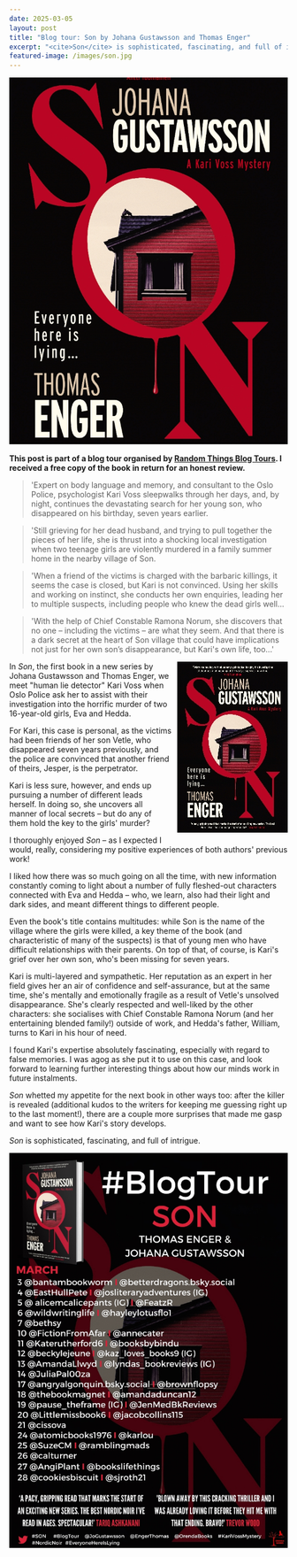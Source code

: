```yaml
---
date: 2025-03-05
layout: post
title: "Blog tour: Son by Johana Gustawsson and Thomas Enger"
excerpt: "<cite>Son</cite> is sophisticated, fascinating, and full of intrigue."
featured-image: /images/son.jpg
---
```


![Son](/images/son.jpg)

**This post is part of a blog tour organised by [Random Things Blog Tours](http://randomthingsthroughmyletterbox.blogspot.com/p/services-to-publishers-authors-blog.html). I received a free copy of the book in return for an honest review.**

> 'Expert on body language and memory, and consultant to the Oslo Police, psychologist Kari Voss sleepwalks through her days, and, by night, continues the devastating search for her young son, who disappeared on his birthday, seven years earlier.

> 'Still grieving for her dead husband, and trying to pull together the pieces of her life, she is thrust into a shocking local investigation when two teenage girls are violently murdered in a family summer home in the nearby village of Son.

> 'When a friend of the victims is charged with the barbaric killings, it seems the case is closed, but Kari is not convinced. Using her skills and working on instinct, she conducts her own enquiries, leading her to multiple suspects, including people who knew the dead girls well...

> 'With the help of Chief Constable Ramona Norum, she discovers that no one &ndash; including the victims &ndash; are what they seem. And that there is a dark secret at the heart of Son village that could have implications not just for her own son’s disappearance, but Kari's own life, too...'

<img src="/images/son-200.jpg" alt="Son" style="float: right; margin-bottom: 10px; margin-left: 10px;">

In <cite>Son</cite>, the first book in a new series by Johana Gustawsson and Thomas Enger, we meet "human lie detector" Kari Voss when Oslo Police ask her to assist with their investigation into the horrific murder of two 16-year-old girls, Eva and Hedda.

For Kari, this case is personal, as the victims had been friends of her son Vetle, who disappeared seven years previously, and the police are convinced that another friend of theirs, Jesper, is the perpetrator.

Kari is less sure, however, and ends up pursuing a number of different leads herself. In doing so, she uncovers all manner of local secrets &ndash; but do any of them hold the key to the girls' murder?

I thoroughly enjoyed <cite>Son</cite> &ndash; as I expected I would, really, considering my positive experiences of both authors' previous work!

I liked how there was so much going on all the time, with new information constantly coming to light about a number of fully fleshed-out characters connected with Eva and Hedda &ndash; who, we learn, also had their light and dark sides, and meant different things to different people.

Even the book's title contains multitudes: while Son is the name of the village where the girls were killed, a key theme of the book (and characteristic of many of the suspects) is that of young men who have difficult relationships with their parents. On top of that, of course, is Kari's grief over her own son, who's been missing for seven years.

Kari is multi-layered and sympathetic. Her reputation as an expert in her field gives her an air of confidence and self-assurance, but at the same time, she's mentally and emotionally fragile as a result of Vetle's unsolved disappearance. She's clearly respected and well-liked by the other characters: she socialises with Chief Constable Ramona Norum (and her entertaining blended family!) outside of work, and Hedda's father, William, turns to Kari in his hour of need.

I found Kari's expertise absolutely fascinating, especially with regard to false memories. I was agog as she put it to use on this case, and look forward to learning further interesting things about how our minds work in future instalments.

<cite>Son</cite> whetted my appetite for the next book in other ways too: after the killer is revealed (additional kudos to the writers for keeping me guessing right up to the last moment!), there are a couple more surprises that made me gasp and want to see how Kari's story develops.

<cite>Son</cite> is sophisticated, fascinating, and full of intrigue.

![Son blog tour banner](/images/son-banner.jpg)
